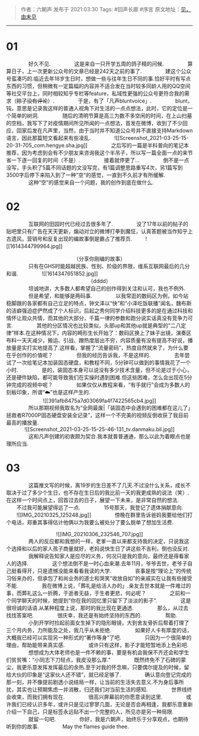 

> 作者：六朝声
> 发布于 2021:03:30
> Tags: #回声长廊 #序言
> 原文地址：[见，由未见](https://mp.weixin.qq.com/s?__biz=MzUyMjU3NzI2MA==&mid=2247483708&idx=1&sn=24fbffaa0f307148485e34ea335c7f09&chksm=f9c8f53fcebf7c2924fab7ae8b6a29ca5e03b17d6633b2d5231204a121edb6e73c1e39a3b5e5#rd)

***
# 01
　　
　　好久不见.
　　
　　这是来自一只开学五周的鸽子精的问候.
　　
　　算算日子，上一次更新公众号的文章已经是242天之前的事了.
　　
　　建这个公众号蛮凑巧的.临近去年18岁生日时，想做一些与往年生日不同的事.恰好平时有写点东西的习惯，但稍微有一定篇幅的内容并不适合发在当时较多同龄人用的QQ空间等社交平台上，同时相较知乎专栏等feature，私域性更强的公众号更符合我的需求（~~除了没有评论~~）.
　　
　　于是，有了「凡声bluntvoice」.
　　
　　blunt，钝，意思是记录我这样的普通人视角下对生活的一点点想法，此时，它的定位是一个简单的树洞.
　　
　　随后的清明节算是高三为数不多空闲的时间，在上山扫墓的空档，我写下了对疫情期间所见所闻的一点想法，首发在微博，收到了不少回应，回家后发在凡声里，当然，由于当时并不知道公众号并不直接支持Markdown语言，因此那篇短文看起来有些凌乱.
　　
　　![[Screenshot_2021-03-25-15-20-31-705_com.hengye.sha.jpg]]
　　
　　之后写的一篇是半科普向的笔记本推荐，因为考虑到会有不少朋友来咨询我这个半吊子，所以写一篇全面一点的来节省一下逐一回复的时间（不是）.
　　
　　接着就停更了...
　　
　　倒不是一点没写，手头积了5篇不同话题的文没写完，有1篇调整思路重写4次，另1篇写到3500字后停下来陷入到了一种“空”的感觉，一直到不久前才有所缓解.
　　
　　这种“空”的感觉来自一个问题，我的创作到底在做什么.
　　
# 02
　　
　　互联网的田园时代已经过去很多年了.
　　
　　没了17年以前的帖子的贴吧里只有广告在天天更新，煽动对立的微博打拳到魔怔，认真答题被当作知乎上古遗风，营销号和反复出现的编故事倒是霸占了推荐页.
　　
![[1614344799964.jpg]]
　　<center>（分享你刚编的故事）</center>
　　
　　只有在GHS时能超越民族、性别、阶级的界限，维系互联网最后的几分和谐.
　　
　　![[1614347651852.jpg]]
　　<center>（dddd）</center>
　　
　　坦诚地讲，大多数人都希望自己的创作得到关注和认可，我也不例外.
　　
　　但是希望，和能够是两码事.
　　
　　以我常逛的数码区为例，如今站稳脚跟的各家都有自己立足的特点，钟文泽以“快”和“小泽吃饭联播”闻名，魏布斯的洁癖强迫症俨然成了个人标识，后起之秀何同学介绍科技更多的是在通过科技和情怀让观众共情，而其他的大部分，千篇一律的参数和跑分说实话真没有竞争力可言.
　　
　　其他的分区情况也比较类似，头部up和其他up就是典型的“二八定律”样本.在这种情况下，内容的畸形生长开始了：数码区换上了妹子出镜，演奏区布料一天天减少，搬运、引战、蹭热度层出不穷，内容质量有没有提高不好说，播放量是实打实地提高了.这样看，掌握了“流量密码”，热度自然就来了，为什么要在乎创作的价值呢？
　　
　　但我的经历告诉我，不是这样的.
　　
　　去年尝试了一次给笔记本加装固态硬盘，和教程不同，5分钟可以做到的事情我花了一个小时.
　　
　　是的，装固态本身可以说没有多少技术含量，但不论是过于小心，还是硬件缺陷，都可能导致我们在实操时遇到困难.但这些困难，怎么会出现在5分钟完成的视频中呢？
　　
　　如果仅仅从教程来看，“有手就行”会成为多数人的刻板印象，所谓“☁️”也是这样产生的.
　　<center>![[391afb8475a7d03069fa4f7422565cb4.jpg]]</center>
　　
　　所以那期视频我取名为“全网最废|「装固态中会遇到的困难都在这儿了」拯救者R7000P固态硬盘安装全记录”，这样一个不完美的视频反倒收获了我目前最高的播放量.
　　<center>![[Screenshot_2021-03-25-15-25-46-131_tv.danmaku.bil.jpg]]</center>
　　
　　这和凡声创建的初衷颇为契合.我本就普普通通，那么以此为着眼点也是理所应当.
　　
# 03
　　
　　这篇推文写的时候，离19岁的生日差不了几天.不过没什么关系，成长不取决于过了多少个生日，也不存在生日后的我比前一天的我更成熟的说法（笑）.在这样一个时间点上，回首过去的日子，展望一下未来，是非常自然的想法.
　　不过我可能展望得远了一点.
　　
　　15号那天，我登记了遗体捐献意向.
　　![[IMG_20210325_125248.jpg]]
　　
　　傍晚在群里告诉爸妈我要给他们打个电话，郑重其事得估计他俩以为我要么被处分了要么脱单了想加生活费.
　　<center>![[IMG_20210306_232546_707.jpg]]</center>
　　
　　两人的反应都和我想的一样，老爹一直以来都支持我的决定，只说我这个选择和以后的家人孩子商量就好，老妈说快生日了讲这些不吉利，倒也没反对.
　　
　　我解释说告知家人是应尽的义务，何况只是我的意向，最终还是得看家人的选择.
　　
　　这个想法倒不是一时心血来潮.去年11月，爷爷去世，老爷子自己挺看得开，只是遗憾没能来看看我读的大学.
　　
　　丧事是按“理论上”的传统习俗来办的，但承包了和尚业务的道士和哭笑“收放自如”的亲戚实在让我有些接受不能.
　　
　　我在微博上说，「葬礼是给活人办的」.亲友去世本就是一件难过的事，而葬礼这么一折腾，于逝者无益，于生者更悲，何必呢？
　　
　　之前和一个同学聊天的时候，她提到“你在我的回忆里只留下了淡淡的影子”.
　　
　　这是很坦诚的话语.从某种程度上说，那时的我比现在更通透.
　　
　　那么，从过去找找答案吧.
　　
　　很庆幸，我还是有始终坚持的东西的.
　　
　　帮助.
　　
　　小到开学时捡起前面女生掉下的隐形眼镜，大到舍友骨折后帮着打理了三个月内务，力所能及之处，我几乎从未拒绝.
　　
　　如果好人卡有厚度的话，大概我已经可以实现另一种形式的“著作等身”了吧.
　　
　　只因为一个很简单的理由，帮助能带来真实感.
　　
　　或许只有这样，影子才能短暂地添上色彩吧.
　　
　　想想成为大体老师也是一件不赖的事，要是有机会我保不齐还会和学生们贫贫嘴：“小同志下刀轻点，我皮没那么厚.”
　　
　　既然终免不了石碑的蒙尘，我更乐意发挥发挥最后的余热.至于对我的怀念嘛，只要偶尔提及的时候，留给大伙的印象是“这家伙人还不错”，就已经足够了.
　　
　　确认意向登记完成的那一刻，并不像提前剧透小说结局一样，让当前的生活失去意义.不为身后事所扰，其实也让预期焦虑一并消散，归还我们对当前生活的感知.
　　
　　世界线终会收束，而我们拥有现在.
　　
　　很高兴屏幕前的你愿意读到这里.
　　
　　或许我们已经认识多年，或许只是见过寥寥几面，无论是否会再相逢，我都乐意重新介绍一下自己，只是标签永远贴不出一个完整的人，所见亦是另一种局限.
　　
　　就留一句吧.
　　
　　你好，我是六朝声，始终乐于分享观点，也期待听到你的故事.
　　
　　May the flames guide thee.
　　
　　
　　

　　
　　